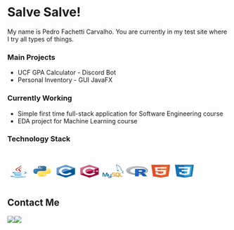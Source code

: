 # Salve Salve!

My name is Pedro Fachetti Carvalho. You are currently in my test site where I try all types of things.

### Main Projects
- UCF GPA Calculator - Discord Bot
- Personal Inventory - GUI JavaFX

### Currently Working
- Simple first time full-stack application for Software Engineering course
- EDA project for Machine Learning course 



### Technology Stack
<div style="display: inline_block"><br>
    <img align="center" alt="javaIcon" height="30" width="50" src="https://raw.githubusercontent.com/devicons/devicon/master/icons/java/java-original.svg">
    <img align="center" alt="pythonIcon" height="30" width="50" src="https://raw.githubusercontent.com/devicons/devicon/master/icons/python/python-original.svg">
    <img align="center" alt="cIcon" height="30" width="50" src="https://raw.githubusercontent.com/devicons/devicon/master/icons/c/c-original.svg">
    <img align="center" alt="c++Icon" height="30" width="50" src="https://raw.githubusercontent.com/devicons/devicon/master/icons/cplusplus/cplusplus-original.svg">
    <img align="center" alt="MySQL" height="60" width="50" src="https://raw.githubusercontent.com/devicons/devicon/master/icons/mysql/mysql-original-wordmark.svg">
    <img align="center" alt="HTMLIcon" height="30" width="50" src="https://raw.githubusercontent.com/devicons/devicon/master/icons/r/r-original.svg">
    <img align="center" alt="HTMLIcon" height="30" width="50" src="https://raw.githubusercontent.com/devicons/devicon/master/icons/html5/html5-original.svg">
    <img align="center" alt="CSSIcon" height="30" width="50" src="https://raw.githubusercontent.com/devicons/devicon/master/icons/css3/css3-original.svg">
</div>

## Contact Me
<div>
 <a href="https://www.linkedin.com/in/pedro-fachetti-carvalho-70593415a" target="_blank">
    <img align="left" src="https://img.shields.io/badge/-LinkedIn-%230077B5?style=for-the-badge&logo=linkedin&logoColor=white" target="_blank"></a> 
  <a href="https://www.github.com/pedrofcarvalho" target="_blank">
    <img align="left" src="https://img.shields.io/badge/GitHub-100000?style=for-the-badge&logo=github&logoColor=white" target="_blank"></a> 
</div>
  
  

